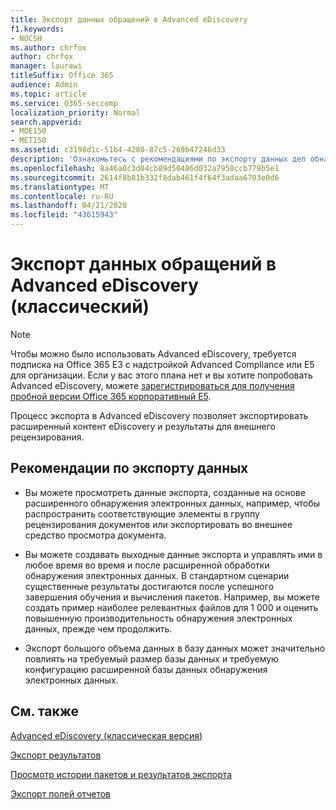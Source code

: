 ```yaml
---
title: Экспорт данных обращений в Advanced eDiscovery
f1.keywords:
- NOCSH
ms.author: chrfox
author: chrfox
manager: laurawi
titleSuffix: Office 365
audience: Admin
ms.topic: article
ms.service: O365-seccomp
localization_priority: Normal
search.appverid:
- MOE150
- MET150
ms.assetid: c3198d1c-51b4-4280-87c5-269b47246d33
description: 'Ознакомьтесь с рекомендациями по экспорту данных дел обнаружения электронных данных и результатов для проверки с помощью процесса экспорта в Advanced eDiscovery.  '
ms.openlocfilehash: 8a46a0c3d04cb89d50486d032a7958ccb779b5e1
ms.sourcegitcommit: 2614f8b81b332f8dab461f4f64f3adaa6703e0d6
ms.translationtype: MT
ms.contentlocale: ru-RU
ms.lasthandoff: 04/21/2020
ms.locfileid: "43615943"
---
```

# <a name="export-case-data-in-advanced-ediscovery-classic"></a>Экспорт данных обращений в Advanced eDiscovery (классический)

> [!NOTE]
> Чтобы можно было использовать Advanced eDiscovery, требуется подписка на Office 365 E3 с надстройкой Advanced Compliance или E5 для организации. Если у вас этого плана нет и вы хотите попробовать Advanced eDiscovery, можете [зарегистрироваться для получения пробной версии Office 365 корпоративный E5](https://go.microsoft.com/fwlink/p/?LinkID=698279). 
  
Процесс экспорта в Advanced eDiscovery позволяет экспортировать расширенный контент eDiscovery и результаты для внешнего рецензирования. 
  
## <a name="guidelines-for-exporting-data"></a>Рекомендации по экспорту данных

- Вы можете просмотреть данные экспорта, созданные на основе расширенного обнаружения электронных данных, например, чтобы распространить соответствующие элементы в группу рецензирования документов или экспортировать во внешнее средство просмотра документа.
    
- Вы можете создавать выходные данные экспорта и управлять ими в любое время во время и после расширенной обработки обнаружения электронных данных. В стандартном сценарии существенные результаты достигаются после успешного завершения обучения и вычисления пакетов. Например, вы можете создать пример наиболее релевантных файлов для 1 000 и оценить повышенную производительность обнаружения электронных данных, прежде чем продолжить.
    
- Экспорт большого объема данных в базу данных может значительно повлиять на требуемый размер базы данных и требуемую конфигурацию расширенной базы данных обнаружения электронных данных.
    
## <a name="see-also"></a>См. также

[Advanced eDiscovery (классическая версия)](office-365-advanced-ediscovery.md)
  
[Экспорт результатов](export-results-in-advanced-ediscovery.md)
  
[Просмотр истории пакетов и результатов экспорта](view-batch-history-and-export-past-results.md)

[Экспорт полей отчетов](export-report-fields-in-advanced-ediscovery.md)

